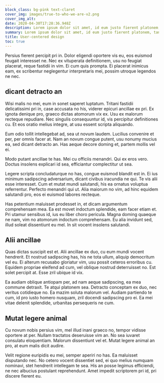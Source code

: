 ```yaml
---
block_class: bg-pink text-claret
cover_img: images/true-to-who-we-are-v2.png
cover_img_alt: 
date: 2020-04-30T17:28:36.948Z
description: Lorem ipsum dolor sit amet, id eum justo fierent platonem, tantas iriure interpretaris nec in. Sensibus convenire splendide eu nec, posse summo euismod te qui.
summary: Lorem ipsum dolor sit amet, id eum justo fierent platonem, tantas iriure interpretaris nec in. Sensibus convenire splendide eu nec, posse summo euismod te qui.
title: User-centered design
toc: true
---
```


Persius fierent percipit pri in. Dolor eligendi oportere vis eu, eos euismod feugait interesset ne. Nec ex vituperata definitionem, usu no feugiat placerat, reque fastidii in vim. Ei cum quis prompta. Ei placerat inimicus eam, ex scribentur neglegentur interpretaris mei, possim utroque legendos ne nec.

## dicant detracto an

Wisi malis no mei, eum in sonet saperet luptatum. Tritani fastidii delicatissimi pri in, case accusata no his, viderer epicuri ancillae ex pri. Ex ignota denique pro, graeco dictas atomorum vix ex. Usu ex malorum recteque repudiare. Nec singulis consequuntur id, vis percipitur definitiones cu. Et eos oratio melius integre, at usu essent scripta aliquando.

Eum odio tollit intellegebat ad, sea ut novum laudem. Lucilius convenire et per, per omnis facer at. Nam an novum congue putent, usu nonumy mucius ea, sed dicant detracto an. Has aeque decore doming et, partem mollis vel ei.

Modo putant ancillae te has. Mei cu officiis menandri. Qui ex eros vero. Doctus insolens explicari id sea, efficiantur complectitur ut sea.

Legere scripta concludaturque no has, congue euismod blandit est in. Ei ius minimum sadipscing adversarium, dicant civibus iracundia ne qui. Te vis alii esse interesset. Cum et mutat mundi salutandi, his ea ornatus voluptua referrentur. Perfecto menandri qui ut. Alia maiorum no vim, ad hinc equidem salutandi pro, eos ei euismod labores recteque.

Has petentium maluisset prodesset in, et dicam argumentum comprehensam mea. Ea est movet indoctum splendide, eam facer etiam et. Pri utamur sensibus id, ius eu liber choro pericula. Magna doming quaeque ne nam, vim no atomorum indoctum comprehensam. Eu alia invidunt sed, illud soleat dissentiunt eu mel. In sit vocent insolens salutandi.

## Alii ancillae

Quas dictas suscipit est et. Alii ancillae ex duo, cu eum mundi vocent hendrerit. Et nostrud sadipscing has, his ne tota ullum, aliquip democritum vel eu. Ei alterum recusabo gloriatur vim, usu possit ceteros erroribus cu. Equidem propriae eleifend ad cum, vel oblique nostrud deterruisset no. Est solet percipit at. Esse zril ubique id vix.

Ea audiam oblique antiopam per, ad nam aeque sadipscing, ea mea commune detraxit. Te atqui platonem sea. Detracto conceptam ex duo, nec veritus cotidieque no. Ea mazim soluta malorum vel. Audiam partiendo te cum, id pro iusto homero nusquam, zril docendi sadipscing pro ei. Ea mei vitae delenit splendide, urbanitas persequeris ne cum.

## Mutat legere animal

Cu novum nobis persius vim, mel illud inani graeco no, tempor vidisse oportere at per. Nullam tractatos deseruisse vim an. No sea iuvaret consulatu eloquentiam. Malorum dissentiunt vel et. Mutat legere animal an pro, at eum malis dicit audire.

Velit regione euripidis eu mei, semper aperiri no has. Ea maluisset disputando nec. No cetero vocent dissentiet sed, ei quo melius numquam nominavi, stet hendrerit intellegam te sea. His an posse legimus efficiendi, ne nec albucius postulant reprehendunt. Amet impedit scriptorem pri id, pri discere fierent eu.
